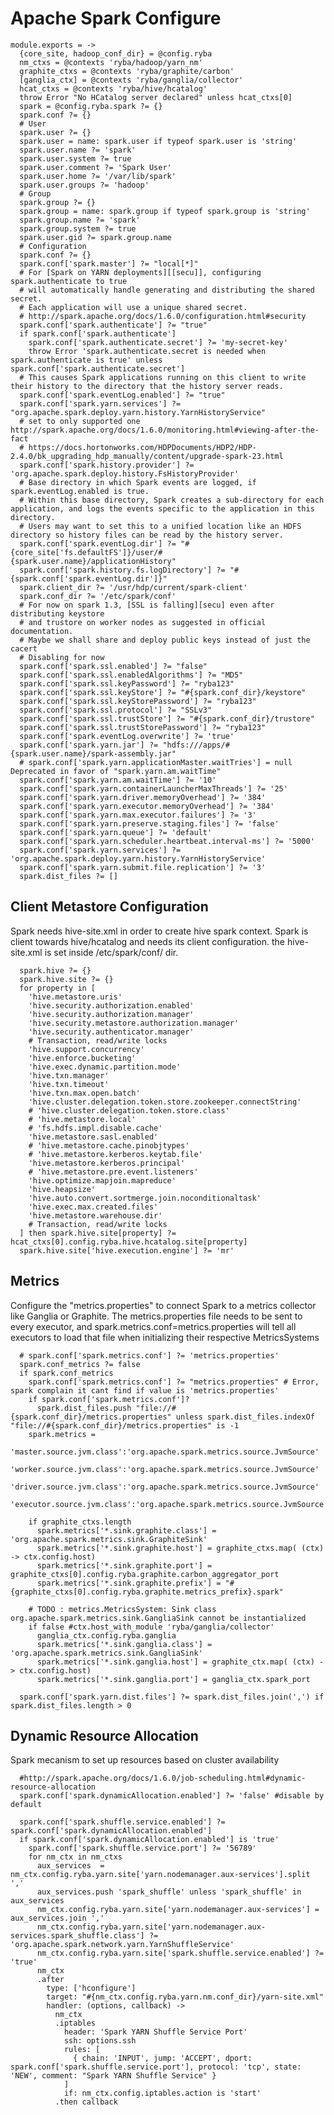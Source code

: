 
# Apache Spark Configure

    module.exports = ->
      {core_site, hadoop_conf_dir} = @config.ryba
      nm_ctxs = @contexts 'ryba/hadoop/yarn_nm'
      graphite_ctxs = @contexts 'ryba/graphite/carbon'
      [ganglia_ctx] = @contexts 'ryba/ganglia/collector'
      hcat_ctxs = @contexts 'ryba/hive/hcatalog'
      throw Error "No HCatalog server declared" unless hcat_ctxs[0]
      spark = @config.ryba.spark ?= {}
      spark.conf ?= {}
      # User
      spark.user ?= {}
      spark.user = name: spark.user if typeof spark.user is 'string'
      spark.user.name ?= 'spark'
      spark.user.system ?= true
      spark.user.comment ?= 'Spark User'
      spark.user.home ?= '/var/lib/spark'
      spark.user.groups ?= 'hadoop'
      # Group
      spark.group ?= {}
      spark.group = name: spark.group if typeof spark.group is 'string'
      spark.group.name ?= 'spark'
      spark.group.system ?= true
      spark.user.gid ?= spark.group.name
      # Configuration
      spark.conf ?= {}
      spark.conf['spark.master'] ?= "local[*]"
      # For [Spark on YARN deployments][[secu]], configuring spark.authenticate to true
      # will automatically handle generating and distributing the shared secret.
      # Each application will use a unique shared secret. 
      # http://spark.apache.org/docs/1.6.0/configuration.html#security
      spark.conf['spark.authenticate'] ?= "true"
      if spark.conf['spark.authenticate']
        spark.conf['spark.authenticate.secret'] ?= 'my-secret-key' 
        throw Error 'spark.authenticate.secret is needed when spark.authenticate is true' unless spark.conf['spark.authenticate.secret']
      # This causes Spark applications running on this client to write their history to the directory that the history server reads.
      spark.conf['spark.eventLog.enabled'] ?= "true"
      spark.conf['spark.yarn.services'] ?= "org.apache.spark.deploy.yarn.history.YarnHistoryService"
      # set to only supported one http://spark.apache.org/docs/1.6.0/monitoring.html#viewing-after-the-fact
      # https://docs.hortonworks.com/HDPDocuments/HDP2/HDP-2.4.0/bk_upgrading_hdp_manually/content/upgrade-spark-23.html
      spark.conf['spark.history.provider'] ?= 'org.apache.spark.deploy.history.FsHistoryProvider'
      # Base directory in which Spark events are logged, if spark.eventLog.enabled is true.
      # Within this base directory, Spark creates a sub-directory for each application, and logs the events specific to the application in this directory.
      # Users may want to set this to a unified location like an HDFS directory so history files can be read by the history server.
      spark.conf['spark.eventLog.dir'] ?= "#{core_site['fs.defaultFS']}/user/#{spark.user.name}/applicationHistory"
      spark.conf['spark.history.fs.logDirectory'] ?= "#{spark.conf['spark.eventLog.dir']}"
      spark.client_dir ?= '/usr/hdp/current/spark-client'
      spark.conf_dir ?= '/etc/spark/conf'
      # For now on spark 1.3, [SSL is falling][secu] even after distributing keystore
      # and trustore on worker nodes as suggested in official documentation.
      # Maybe we shall share and deploy public keys instead of just the cacert
      # Disabling for now 
      spark.conf['spark.ssl.enabled'] ?= "false"
      spark.conf['spark.ssl.enabledAlgorithms'] ?= "MD5"
      spark.conf['spark.ssl.keyPassword'] ?= "ryba123"
      spark.conf['spark.ssl.keyStore'] ?= "#{spark.conf_dir}/keystore"
      spark.conf['spark.ssl.keyStorePassword'] ?= "ryba123"
      spark.conf['spark.ssl.protocol'] ?= "SSLv3"
      spark.conf['spark.ssl.trustStore'] ?= "#{spark.conf_dir}/trustore"
      spark.conf['spark.ssl.trustStorePassword'] ?= "ryba123"
      spark.conf['spark.eventLog.overwrite'] ?= 'true'
      spark.conf['spark.yarn.jar'] ?= "hdfs:///apps/#{spark.user.name}/spark-assembly.jar"
      # spark.conf['spark.yarn.applicationMaster.waitTries'] = null Deprecated in favor of "spark.yarn.am.waitTime"
      spark.conf['spark.yarn.am.waitTime'] ?= '10'
      spark.conf['spark.yarn.containerLauncherMaxThreads'] ?= '25'
      spark.conf['spark.yarn.driver.memoryOverhead'] ?= '384'
      spark.conf['spark.yarn.executor.memoryOverhead'] ?= '384'
      spark.conf['spark.yarn.max.executor.failures'] ?= '3'
      spark.conf['spark.yarn.preserve.staging.files'] ?= 'false'
      spark.conf['spark.yarn.queue'] ?= 'default'
      spark.conf['spark.yarn.scheduler.heartbeat.interval-ms'] ?= '5000'
      spark.conf['spark.yarn.services'] ?= 'org.apache.spark.deploy.yarn.history.YarnHistoryService'
      spark.conf['spark.yarn.submit.file.replication'] ?= '3'
      spark.dist_files ?= []

## Client Metastore Configuration
Spark needs hive-site.xml in order to create hive spark context. Spark is client
towards hive/hcatalog and needs its client configuration.
the hive-site.xml is set inside /etc/spark/conf/ dir.

      spark.hive ?= {}
      spark.hive.site ?= {}
      for property in [
        'hive.metastore.uris'
        'hive.security.authorization.enabled'
        'hive.security.authorization.manager'
        'hive.security.metastore.authorization.manager'
        'hive.security.authenticator.manager'
        # Transaction, read/write locks
        'hive.support.concurrency'
        'hive.enforce.bucketing'
        'hive.exec.dynamic.partition.mode'
        'hive.txn.manager'
        'hive.txn.timeout'
        'hive.txn.max.open.batch'
        'hive.cluster.delegation.token.store.zookeeper.connectString'
        # 'hive.cluster.delegation.token.store.class'
        # 'hive.metastore.local'
        # 'fs.hdfs.impl.disable.cache'
        'hive.metastore.sasl.enabled'
        # 'hive.metastore.cache.pinobjtypes'
        # 'hive.metastore.kerberos.keytab.file'
        'hive.metastore.kerberos.principal'
        # 'hive.metastore.pre.event.listeners'
        'hive.optimize.mapjoin.mapreduce'
        'hive.heapsize'
        'hive.auto.convert.sortmerge.join.noconditionaltask'
        'hive.exec.max.created.files'
        'hive.metastore.warehouse.dir'
        # Transaction, read/write locks
      ] then spark.hive.site[property] ?= hcat_ctxs[0].config.ryba.hive.hcatalog.site[property]
      spark.hive.site['hive.execution.engine'] ?= 'mr'

[secu]: http://spark.apache.org/docs/latest/security.html

## Metrics

Configure the "metrics.properties" to connect Spark to a metrics collector like Ganglia or Graphite.
The metrics.properties file needs to be sent to every executor, 
and spark.metrics.conf=metrics.properties will tell all executors to load that file when initializing their respective MetricsSystems

      # spark.conf['spark.metrics.conf'] ?= 'metrics.properties'
      spark.conf_metrics ?= false
      if spark.conf_metrics
        spark.conf['spark.metrics.conf'] ?= "metrics.properties" # Error, spark complain it cant find if value is 'metrics.properties'
        if spark.conf['spark.metrics.conf']?
          spark.dist_files.push "file://#{spark.conf_dir}/metrics.properties" unless spark.dist_files.indexOf "file://#{spark.conf_dir}/metrics.properties" is -1
        spark.metrics =
          'master.source.jvm.class':'org.apache.spark.metrics.source.JvmSource'
          'worker.source.jvm.class':'org.apache.spark.metrics.source.JvmSource'
          'driver.source.jvm.class':'org.apache.spark.metrics.source.JvmSource'
          'executor.source.jvm.class':'org.apache.spark.metrics.source.JvmSource'

        if graphite_ctxs.length
          spark.metrics['*.sink.graphite.class'] = 'org.apache.spark.metrics.sink.GraphiteSink'
          spark.metrics['*.sink.graphite.host'] = graphite_ctxs.map( (ctx) -> ctx.config.host)
          spark.metrics['*.sink.graphite.port'] = graphite_ctxs[0].config.ryba.graphite.carbon_aggregator_port
          spark.metrics['*.sink.graphite.prefix'] = "#{graphite_ctxs[0].config.ryba.graphite.metrics_prefix}.spark"

        # TODO : metrics.MetricsSystem: Sink class org.apache.spark.metrics.sink.GangliaSink cannot be instantialized
        if false #ctx.host_with_module 'ryba/ganglia/collector'
          ganglia_ctx.config.ryba.ganglia
          spark.metrics['*.sink.ganglia.class'] = 'org.apache.spark.metrics.sink.GangliaSink'
          spark.metrics['*.sink.ganglia.host'] = graphite_ctx.map( (ctx) -> ctx.config.host)
          spark.metrics['*.sink.ganglia.port'] = ganglia_ctx.spark_port
      
      spark.conf['spark.yarn.dist.files'] ?= spark.dist_files.join(',') if spark.dist_files.length > 0

## Dynamic Resource Allocation

Spark mecanism to set up resources based on cluster availability

      #http://spark.apache.org/docs/1.6.0/job-scheduling.html#dynamic-resource-allocation
      spark.conf['spark.dynamicAllocation.enabled'] ?= 'false' #disable by default
      
      spark.conf['spark.shuffle.service.enabled'] ?= spark.conf['spark.dynamicAllocation.enabled']
      if spark.conf['spark.dynamicAllocation.enabled'] is 'true'
        spark.conf['spark.shuffle.service.port'] ?= '56789'
        for nm_ctx in nm_ctxs
          aux_services  = nm_ctx.config.ryba.yarn.site['yarn.nodemanager.aux-services'].split ','
          aux_services.push 'spark_shuffle' unless 'spark_shuffle' in aux_services
          nm_ctx.config.ryba.yarn.site['yarn.nodemanager.aux-services'] = aux_services.join ','
          nm_ctx.config.ryba.yarn.site['yarn.nodemanager.aux-services.spark_shuffle.class'] ?= 'org.apache.spark.network.yarn.YarnShuffleService'
          nm_ctx.config.ryba.yarn.site['spark.shuffle.service.enabled'] ?= 'true'
          nm_ctx
          .after
            type: ['hconfigure']
            target: "#{nm_ctx.config.ryba.yarn.nm.conf_dir}/yarn-site.xml"
            handler: (options, callback) ->
              nm_ctx
              .iptables
                header: 'Spark YARN Shuffle Service Port'
                ssh: options.ssh
                rules: [
                  { chain: 'INPUT', jump: 'ACCEPT', dport: spark.conf['spark.shuffle.service.port'], protocol: 'tcp', state: 'NEW', comment: "Spark YARN Shuffle Service" }
                ]
                if: nm_ctx.config.iptables.action is 'start'
              .then callback
